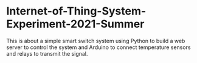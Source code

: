 # Internet-of-Thing-System-Experiment-2021-Summer

This is about a simple smart switch system using Python to build a web server to control the system and Arduino to connect temperature sensors and relays to transmit the signal.
